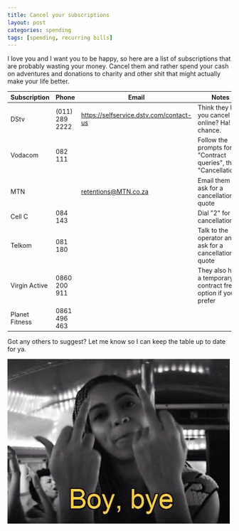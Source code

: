 ```yaml
---
title: Cancel your subscriptions
layout: post
categories: spending
tags: [spending, recurring bills]
---
```

I love you and I want you to be happy, so here are a list of subscriptions that are probably wasting your money. Cancel them and rather spend your cash on adventures and donations to charity and other shit that might actually make your life better.

| Subscription | Phone | Email | Notes |
|----------------|----------------|-------|-------|
| DStv | (011) 289 2222 | https://selfservice.dstv.com/contact-us | Think they let you cancel online? Ha! No chance. |
| Vodacom | 082 111 |  | Follow the prompts for "Contract queries", then "Cancellations" |
| MTN |  | retentions@MTN.co.za | Email them and ask for a cancellations quote |
| Cell C | 084 143 |  | Dial "2" for cancellations |
| Telkom | 081 180 |  | Talk to the operator and ask for a cancellation quote |
| Virgin Active | 0860 200 911 |  | They also have a temporary contract freeze option if you prefer |
| Planet Fitness | 0861 496 463 |  |  |

Got any others to suggest? Let me know so I can keep the table up to date for ya.

<img src="/images/boybye.jpg" alt="Boy bye" style="max-width:100%">
